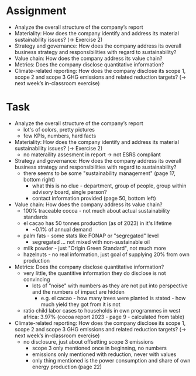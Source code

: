 # Assignment
- Analyze the overall structure of the company’s report
- Materiality: How does the company identify and address its material sustainability issues? (-> Exercise 2)
- Strategy and governance: How does the company address its overall business strategy and responsibilities with regard to sustainability?
- Value chain: How does the company address its value chain?
- Metrics: Does the company disclose quantitative information?
- Climate-related reporting: How does the company disclose its scope 1, scope 2 and scope 3 GHG emissions and related reduction targets? (-> next week’s in-classroom exercise)

# Task
- Analyze the overall structure of the company’s report
	- lot's of colors, pretty pictures
	- few KPIs, numbers, hard facts
- Materiality: How does the company identify and address its material sustainability issues? (-> Exercise 2)
	- no materaility assesment in report -> not ESRS compliant
- Strategy and governance: How does the company address its overall business strategy and responsibilities with regard to sustainability?
	- there seems to be some "sustainability management" (page 17, bottom right)
		- what this is no clue - department, group of people, group within advisory board, single person?
		- contact information provided (page 50, bottom left)
- Value chain: How does the company address its value chain?
	- 100% traceable cocoa - not much about actual sustainability standards
	- el cacao has 50 tonnes production (as of 2023) in it's lifetime
		- ~0.1% of annual demand
	- palm fats - some stats like FONAP or "segregated" level
		- segregated ... not mixed with non-sustainable oil
	- milk powder - just "Origin Green Standard", not much more
	- hazelnuts - no real information, just goal of supplying 20% from own production
- Metrics: Does the company disclose quantitative information?
	- very little, the quantitive information they do disclose is not convincing
		- lots of "noise" with numbers as they are not put into perspective and the numbers of impact are hidden
			- e.g. el cacao - how many trees were planted is stated - how much yield they got from it is not
	- ratio child labor cases to households in own programmes in west africa: 3.97% (cocoa report 2023 - page 9 - calculated from table)
- Climate-related reporting: How does the company disclose its scope 1, scope 2 and scope 3 GHG emissions and related reduction targets? (-> next week’s in-classroom exercise)
	- no disclosure, just about offsetting scope 3 emissions
		- scope 3 only mentioned once in beginning, no numbers
		- emissions only mentioned with reduction, never with values
		- only thing mentioned is the power consumption and share of own energy production (page 22)

